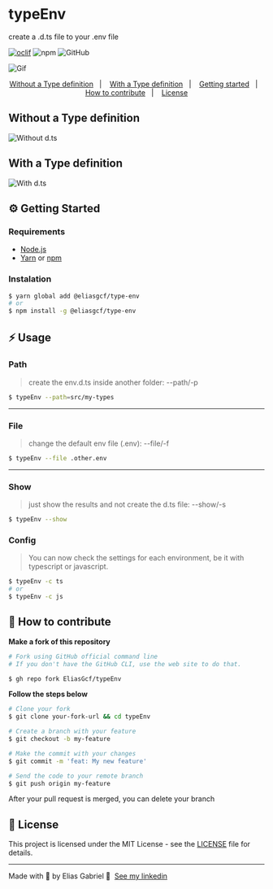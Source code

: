 # typeEnv

create a .d.ts file to your .env file

[![oclif](https://img.shields.io/badge/cli-oclif-brightgreen.svg)](https://oclif.io)
![npm](https://img.shields.io/npm/v/@eliasgcf/type-env)
 <img alt="GitHub" src="https://img.shields.io/github/license/EliasGcf/typeEnv">

<img src="https://res.cloudinary.com/eliasgcf/image/upload/v1592694763/typeEnv/typeenv_fqz3wd.gif" alt="Gif" />

<p align="center">
  <a href="#without-a-type-definition">Without a Type definition</a>&nbsp;&nbsp;&nbsp;|&nbsp;&nbsp;&nbsp;
  <a href="#with-a-type-definition">With a Type definition</a>&nbsp;&nbsp;&nbsp;|&nbsp;&nbsp;&nbsp;
  <a href="#-getting-started">Getting started</a>&nbsp;&nbsp;&nbsp;|&nbsp;&nbsp;&nbsp;
  <a href="#-how-to-contribute">How to contribute</a>&nbsp;&nbsp;&nbsp;|&nbsp;&nbsp;&nbsp;
  <a href="#-license">License</a>
</p>

## Without a Type definition

<img src="https://res.cloudinary.com/eliasgcf/image/upload/v1592694748/typeEnv/Screenshot_at_Jun_20_20-09-35_xjehd8.png" alt="Without d.ts">

## With a Type definition

<img src="https://res.cloudinary.com/eliasgcf/image/upload/v1592694749/typeEnv/Screenshot_at_Jun_20_20-11-56_rlj6ov.png" alt="With d.ts">

## ⚙️ Getting Started

### Requirements

- [Node.js](https://nodejs.org/en/)
- [Yarn](https://classic.yarnpkg.com/) or [npm](https://www.npmjs.com/)

### Instalation

```bash
$ yarn global add @eliasgcf/type-env
# or
$ npm install -g @eliasgcf/type-env
```

## ⚡ Usage

### Path

> create the env.d.ts inside another folder: --path/-p

```bash
$ typeEnv --path=src/my-types
```

---

### File

> change the default env file (.env): --file/-f

```bash
$ typeEnv --file .other.env
```

---

### Show

> just show the results and not create the d.ts file: --show/-s

```bash
$ typeEnv --show
```

### Config

> You can now check the settings for each environment, be it with typescript or javascript.

```bash
$ typeEnv -c ts
# or
$ typeEnv -c js
```

## 🤔 How to contribute

**Make a fork of this repository**

```bash
# Fork using GitHub official command line
# If you don't have the GitHub CLI, use the web site to do that.

$ gh repo fork EliasGcf/typeEnv
```

**Follow the steps below**

```bash
# Clone your fork
$ git clone your-fork-url && cd typeEnv

# Create a branch with your feature
$ git checkout -b my-feature

# Make the commit with your changes
$ git commit -m 'feat: My new feature'

# Send the code to your remote branch
$ git push origin my-feature
```

After your pull request is merged, you can delete your branch

## 📝 License

This project is licensed under the MIT License - see the [LICENSE](LICENSE) file for details.

---

Made with 💜 by Elias Gabriel 👋 &nbsp;[See my linkedin](https://www.linkedin.com/in/eliasgcf/)

